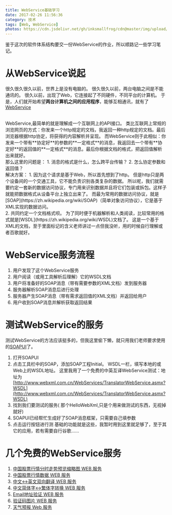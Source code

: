 ```yaml
---
title: WebService基础学习
date: 2017-02-26 11:56:36
category: 技术
tags: [Web, WebService]
photos: https://cdn.jsdelivr.net/gh/inksmallfrog/cdn@master/img/upload/webservice.jpg
---
```

鉴于这次的软件体系结构要交一份WebService的作业，所以顺路记一些学习笔记。
 
# 从WebService说起
很久很久很久以前，世界上是没有电脑的。
很久很久以前，两台电脑之间是不能通讯的。
很久以前，出现了Web，它连接起了不同硬件，不同平台的计算机。
于是，人们就开始希望**两台计算机之间的应用程序**，能够互相通讯，就有了[WebService](https://zh.wikipedia.org/wiki/Web%E6%9C%8D%E5%8A%A1)

<!--more-->

<br /> 
WebService,最简单的就是理解成一个互联网上的API接口。
类比互联网上常规的浏览网页的方式：你发来一个http规定的文档，我返回一种http规定的文档。最后浏览器根据http协定，将获得的内容解析并呈现。
而WebService则于此相似：你发来一个带有**协定好**的参数的**一定格式**的消息，我返回去一个带有**协定好**的返回值的**一定格式**的消息。最后你根据文档的格式，把返回值解析出来就好。
<br />
那么这里的问题是：
1. 消息的格式是什么，怎么跨平台传输？
2. 怎么协定参数和返回值？
 <br />
解决方案：
1. 因为这个请求是基于Web，所以首先想到了http。
    但是http只是两个设备间的一个交通工具，它不能负责识别各类复杂的数据。
所以呢，我们就需要约定一套新的数据访问协议，专门用来识别数据并且将它们包装或拆包。这样子就能把数据格式从设备平台上独立出来了。
而最为常用的数据访问协议，就是[SOAP](https://zh.wikipedia.org/wiki/SOAP)（简单对象访问协议），它是基于XML实现的数据访问。<br />
2. 共同约定一个文档格式呗。
    为了同时便于机器解析和人类阅读，比较常用的格式就是[WSDL](https://zh.wikipedia.org/wiki/WSDL)文档了。
这是一个基于XML的文档，至于里面标记的含义老师讲过一点但我没听，用的时候自行理解或者百歌就好。
 
# WebService服务流程
1. 用户发现了这个WebService服务
2. 用户阅读（或用工具解析后理解）它的WSDL文档
3. 用户将准备好的SOAP消息（带有需要参数的XML文档）发到服务器
4. 服务器解析SOAP消息后进行处理
5. 服务器产生SOAP消息（带有需求返回值的XML文档）并返回给用户
6. 用户收到SOAP消息并解析获取返回结果
 
# 测试WebService的服务
测试WebService的方法应该挺多的，但我这里偷下懒，就只用我们老师要求使用的[SOAPUI](https://www.soapui.org/)了。
1. 打开SOAPUI
2. 点击工具栏中的SOAP，添加SOAP工程Initial。
    WSDL一栏，填写本地的或Web上的WSDL地址。
这里我用了一个免费的中英互译WebService测试：地址为[http://www.webxml.com.cn/WebServices/TranslatorWebService.asmx?WSDL](http://www.webxml.com.cn/WebServices/TranslatorWebService.asmx?WSDL)
3. 找到我们要测试的服务( 那个HelloWebXml,只是个用来做测试的东西，无视掉就好)
4. SOAPUI已经帮忙生成好了SOAP消息框架，只需要自己填参数
5. 点击运行按钮进行测
基础的功能就是这些，我暂时用到这里就足够了，至于其它的应用，若有需要自行谷歌……

# 几个免费的WebService服务
1. [中国股票行情分时走势预览缩略图 WEB 服务](http://www.webxml.com.cn/webservices/ChinaStockSmallImageWS.asmx?WSDL)
2. [中国股票行情数据 WEB 服务](http://www.webxml.com.cn/WebServices/ChinaStockWebService.asmx?WSDL)
3. [中文<->英文双向翻译 WEB 服务](http://www.webxml.com.cn/WebServices/TranslatorWebService.asmx?WSDL)
4. [中文简体字<->繁体字转换 WEB 服务](http://www.webxml.com.cn/WebServices/TraditionalSimplifiedWebService.asmx?WSDL)
5. [Email地址验证 WEB 服务](http://www.webxml.com.cn/WebServices/ValidateEmailWebService.asmx?WSDL)
6. [验证码图片 WEB 服务](http://www.webxml.com.cn/WebServices/ValidateCodeWebService.asmx)
7. [天气预报 Web 服务](http://www.webxml.com.cn/WebServices/WeatherWebService.asmx?WSDL)
